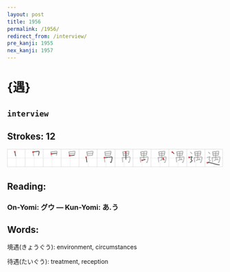 ```yaml
---
layout: post
title: 1956
permalink: /1956/
redirect_from: /interview/
pre_kanji: 1955
nex_kanji: 1957
---
```


# {遇}

## `interview`

## Strokes: 12

<div class="stroke"><img src="../images/E98187.png" /></div>

## Reading:

### On-Yomi: グウ &mdash; Kun-Yomi: あ.う

## Words:

境遇(きょうぐう): environment, circumstances

待遇(たいぐう): treatment, reception
